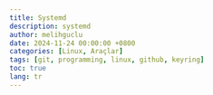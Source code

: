 ```yaml
---
title: Systemd
description: systemd
author: melihguclu
date: 2024-11-24 00:00:00 +0800
categories: [Linux, Araçlar]
tags: [git, programming, linux, github, keyring]
toc: true
lang: tr
---
```

